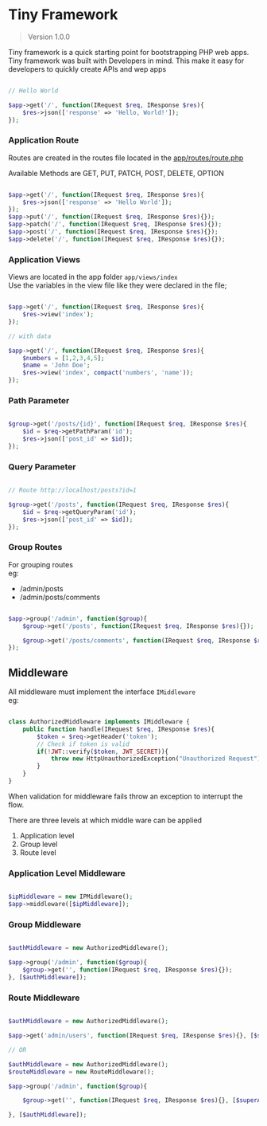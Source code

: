 # Tiny Framework
> Version 1.0.0
   


Tiny framework is a quick starting point for bootstrapping PHP web apps.
Tiny framework was built with Developers in mind. This make it easy for developers to quickly create APIs and wep apps



```php

// Hello World

$app->get('/', function(IRequest $req, IResponse $res){
    $res->json(['response' => 'Hello, World!']);
});

```

### Application Route

Routes are created in the routes file located in the [app/routes/route.php](/app/routes/route.php)

Available Methods are GET, PUT, PATCH, POST, DELETE, OPTION

```php

$app->get('/', function(IRequest $req, IResponse $res){
    $res->json(['response' => 'Hello World']);
});
$app->put('/', function(IRequest $req, IResponse $res){});
$app->patch('/', function(IRequest $req, IResponse $res){});
$app->post('/', function(IRequest $req, IResponse $res){});
$app->delete('/', function(IRequest $req, IResponse $res){});

```

### Application Views
Views are located in the app folder `app/views/index`  
Use the variables in the view file like they were declared in the file;

```php

$app->get('/', function(IRequest $req, IResponse $res){
    $res->view('index');
});

// with data

$app->get('/', function(IRequest $req, IResponse $res){
    $numbers = [1,2,3,4,5];
    $name = 'John Doe';
    $res->view('index', compact('numbers', 'name'));
});

```

### Path Parameter

```php

$group->get('/posts/{id}', function(IRequest $req, IResponse $res){
    $id = $req->getPathParam('id');
    $res->json(['post_id' => $id]);
});

```

### Query Parameter

```php

// Route http://localhost/posts?id=1

$group->get('/posts', function(IRequest $req, IResponse $res){
    $id = $req->getQueryParam('id');
    $res->json(['post_id' => $id]);
});

```


### Group Routes

For grouping routes  
eg:
- /admin/posts
- /admin/posts/comments

```php

$app->group('/admin', function($group){
    $group->get('/posts', function(IRequest $req, IResponse $res){});

    $group->get('/posts/comments', function(IRequest $req, IResponse $res){});
});

```


## Middleware

All middleware must implement the interface `IMiddleware`  
eg:

```php

class AuthorizedMiddleware implements IMiddleware {
    public function handle(IRequest $req, IResponse $res){
        $token = $req->getHeader('token');
        // Check if token is valid
        if(!JWT::verify($token, JWT_SECRET)){
            throw new HttpUnauthorizedException("Unauthorized Request");
        }
    }
}

```

When validation for middleware fails throw an exception to interrupt the flow.

There are three levels at which middle ware can be applied
1. Application level
2. Group level
3. Route level 

### Application Level Middleware

```php

$ipMiddleware = new IPMiddleware();
$app->middleware([$ipMiddleware]);

```

### Group Middleware

```php

$authMiddleware = new AuthorizedMiddleware();

$app->group('/admin', function($group){
    $group->get('', function(IRequest $req, IResponse $res){});
}, [$authMiddleware]);

```


### Route Middleware

```php

$authMiddleware = new AuthorizedMiddleware();

$app->get('admin/users', function(IRequest $req, IResponse $res){}, [$superAuthMiddleware]);

// OR

$authMiddleware = new AuthorizedMiddleware();
$routeMiddleware = new RouteMiddleware();

$app->group('/admin', function($group){

    $group->get('', function(IRequest $req, IResponse $res){}, [$superAuthMiddleware]);

}, [$authMiddleware]);

```

